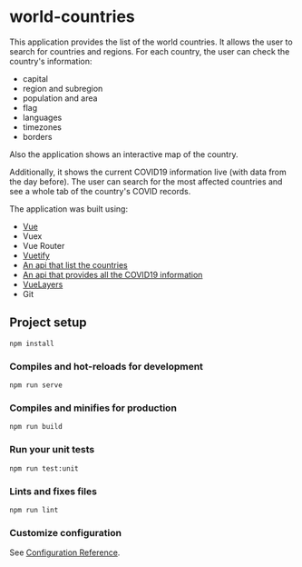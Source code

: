 # world-countries

This application provides the list of the world countries. It allows the user to search for countries and regions. For each country, the user can check the country's information:

- capital
- region and subregion
- population and area
- flag
- languages
- timezones
- borders

Also the application shows an interactive map of the country.

Additionally, it shows the current COVID19 information live (with data from the day before). The user can
search for the most affected countries and see a whole tab of the country's COVID records.

The application was built using:

- [Vue](https://vuejs.org/)
- Vuex
- Vue Router
- [Vuetify](https://vuetifyjs.com/en/)
- [An api that list the countries](https://restcountries.eu/#rest-countries)
- [An api that provides all the COVID19 information](https://api.covid19tracking.narrativa.com/api/)
- [VueLayers](https://vuelayers.github.io/#/)
- Git

## Project setup

```
npm install
```

### Compiles and hot-reloads for development

```
npm run serve
```

### Compiles and minifies for production

```
npm run build
```

### Run your unit tests

```
npm run test:unit
```

### Lints and fixes files

```
npm run lint
```

### Customize configuration

See [Configuration Reference](https://cli.vuejs.org/config/).
